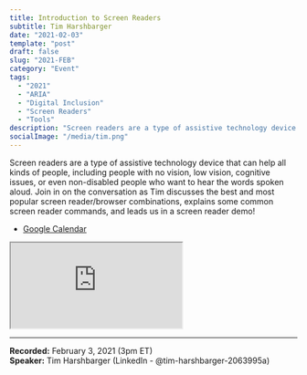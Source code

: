 ```yaml
---
title: Introduction to Screen Readers
subtitle: Tim Harshbarger
date: "2021-02-03"
template: "post"
draft: false
slug: "2021-FEB"
category: "Event"
tags:
  - "2021"
  - "ARIA"
  - "Digital Inclusion"
  - "Screen Readers"
  - "Tools"
description: "Screen readers are a type of assistive technology device that can help all kinds of people, including people with no vision, low vision, cognitive issues, or even non-disabled people who want to hear the words spoken aloud. Join in on the conversation as Tim discusses the best and most popular screen reader/browser combinations, explains some common screen reader commands, and leads us in a screen reader demo!"
socialImage: "/media/tim.png"
---
```

Screen readers are a type of assistive technology device that can help all kinds of people, including people with no vision, low vision, cognitive issues, or even non-disabled people who want to hear the words spoken aloud. Join in on the conversation as Tim discusses the best and most popular screen reader/browser combinations, explains some common screen reader commands, and leads us in a screen reader demo!

<ul class="calendar"><li class="calendar__list-item"><a class="calendars__list-item-link" target="_blank" href="https://calendar.google.com/event?action=TEMPLATE&amp;tmeid=MnBuZDExMWw5Y212bXVmYjhyMjBwcmVsbGwgYWNjZXNzaWJpbGl0eXRhbGtzQG0&amp;tmsrc=accessibilitytalks%40gmail.com">Google Calendar</a></li>
</ul>

<iframe title="Introduction to Screen Readers by Tim Harshbarger" src="https://www.youtube.com/embed/pOUeNj7Pnc4" allow="accelerometer; autoplay; encrypted-media; gyroscope; picture-in-picture" allowfullscreen></iframe>

-----
<b>Recorded:</b> February 3, 2021 (3pm ET)<br>
<b>Speaker:</b> Tim Harshbarger (LinkedIn - @tim-harshbarger-2063995a)